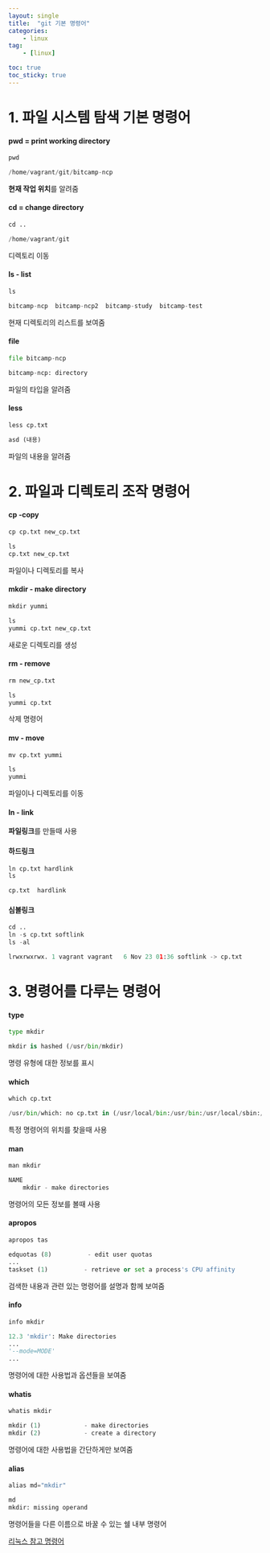 ```yaml
---
layout: single
title:  "git 기본 명령어"
categories:
    - linux    
tag: 
    - [linux]

toc: true
toc_sticky: true
---
```



# 1. 파일 시스템 탐색 기본 명령어



#### pwd = print working directory
```python
pwd
```
```python
/home/vagrant/git/bitcamp-ncp
```
**현재 작업 위치**를 알려줌


#### cd = change directory
```python
cd ..
```
```python
/home/vagrant/git
```
디렉토리 이동


#### ls - list
```python
ls
```
```python
bitcamp-ncp  bitcamp-ncp2  bitcamp-study  bitcamp-test
```
현재 디렉토리의 리스트를 보여줌


#### file
```python
file bitcamp-ncp
```
```python
bitcamp-ncp: directory
```
파일의 타입을 알려줌


#### less
```python
less cp.txt
```
```python
asd (내용)
```
파일의 내용을 알려줌



# 2. 파일과 디렉토리 조작 명령어



#### cp -copy
```python
cp cp.txt new_cp.txt
```
```python
ls
cp.txt new_cp.txt
```
파일이나 디렉토리를 복사

#### mkdir - make directory
```python
mkdir yummi
```
```python
ls
yummi cp.txt new_cp.txt
```
새로운 디렉토리를 생성

#### rm - remove
```python
rm new_cp.txt
```
```python
ls
yummi cp.txt
```
삭제 명령어

#### mv - move
```python
mv cp.txt yummi
```
```python
ls
yummi
```
파일이나 디렉토리를 이동


#### ln - link
**파일링크**를 만들때 사용

#### 하드링크
```python
ln cp.txt hardlink
ls
```
```python
cp.txt  hardlink
```
#### 심볼링크
```python
cd ..
ln -s cp.txt softlink
ls -al
```
```python
lrwxrwxrwx. 1 vagrant vagrant   6 Nov 23 01:36 softlink -> cp.txt
```
  
  


# 3. 명령어를 다루는 명령어



#### type
```python
type mkdir
```
```python
mkdir is hashed (/usr/bin/mkdir)
```
명령 유형에 대한 정보를 표시

#### which
```python
which cp.txt
```
```python
/usr/bin/which: no cp.txt in (/usr/local/bin:/usr/bin:/usr/local/sbin:/usr/sbin:/home/vagrant/.local/bin:/home/vagrant/bin)
```
특정 명령어의 위치를 찾을때 사용

#### man
```python
man mkdir
```
```python
NAME  
    mkdir - make directories
```
명령어의 모든 정보를 볼때 사용


#### apropos
```python
apropos tas
```
```python
edquotas (8)          - edit user quotas
...
taskset (1)          - retrieve or set a process's CPU affinity
```
검색한 내용과 관련 있는 명령어를 설명과 함께 보여줌

#### info
```python
info mkdir
```
```python
12.3 'mkdir': Make directories
...
'--mode=MODE'
...
```
명령어에 대한 사용법과 옵션들을 보여줌

#### whatis
```python
whatis mkdir
```
```python
mkdir (1)            - make directories
mkdir (2)            - create a directory
```
명령어에 대한 사용법을 간단하게만 보여줌

#### alias
```python
alias md="mkdir"
```
```python
md
mkdir: missing operand
```
명령어들을 다른 이름으로 바꿀 수 있는 쉘 내부 명령어

[리눅스 참고 명령어](https://eellda.github.io/linux-userguide.md)